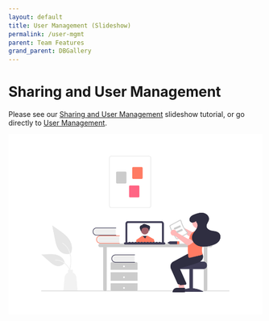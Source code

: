 ```yaml
---
layout: default
title: User Management (Slideshow)
permalink: /user-mgmt
parent: Team Features
grand_parent: DBGallery
---
```


# Sharing and User Management

Please see our <a href="https://docs.google.com/presentation/d/1zcp2KJ5JI3qDXTSAh6pEzQGyuuB7KpCU662XLYpyrKo/edit?usp=sharing" target="_blank">Sharing and User Management</a> slideshow tutorial, or go directly to <a href="https://docs.google.com/presentation/d/1zcp2KJ5JI3qDXTSAh6pEzQGyuuB7KpCU662XLYpyrKo/edit#slide=id.g85342cdac2_0_260" target="_blank">User Management</a>.

![Object Recognition Tutorial](/assets/undraw_Online_learning.png)
